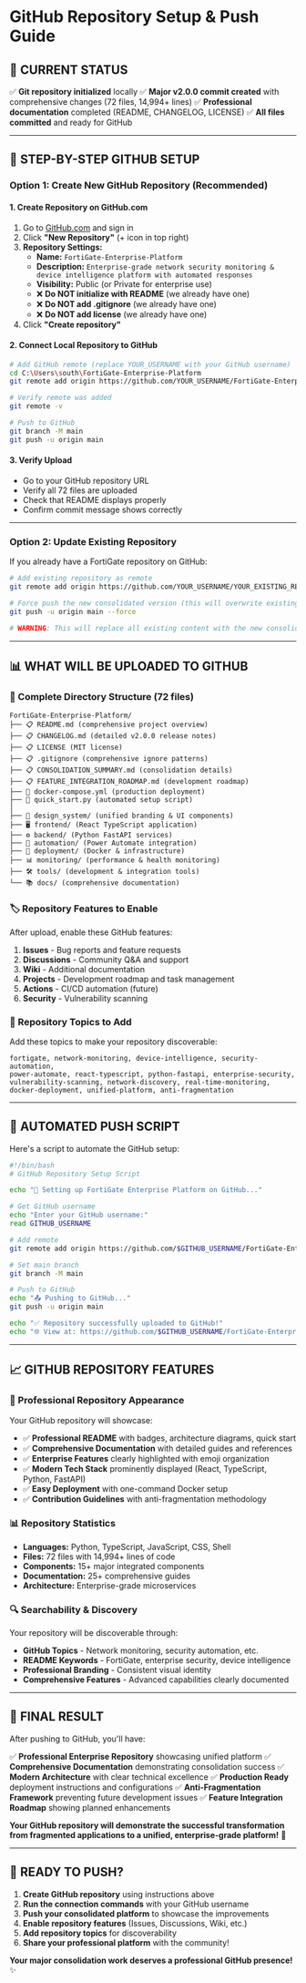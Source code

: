 # GitHub Repository Setup & Push Guide

## 🎯 CURRENT STATUS
✅ **Git repository initialized** locally
✅ **Major v2.0.0 commit created** with comprehensive changes (72 files, 14,994+ lines)
✅ **Professional documentation** completed (README, CHANGELOG, LICENSE)
✅ **All files committed** and ready for GitHub

---

## 🚀 STEP-BY-STEP GITHUB SETUP

### **Option 1: Create New GitHub Repository (Recommended)**

#### **1. Create Repository on GitHub.com**
1. Go to [GitHub.com](https://github.com) and sign in
2. Click **"New Repository"** (+ icon in top right)
3. **Repository Settings:**
   - **Name:** `FortiGate-Enterprise-Platform`
   - **Description:** `Enterprise-grade network security monitoring & device intelligence platform with automated responses`
   - **Visibility:** Public (or Private for enterprise use)
   - ❌ **Do NOT initialize with README** (we already have one)
   - ❌ **Do NOT add .gitignore** (we already have one)
   - ❌ **Do NOT add license** (we already have one)
4. Click **"Create repository"**

#### **2. Connect Local Repository to GitHub**
```bash
# Add GitHub remote (replace YOUR_USERNAME with your GitHub username)
cd C:\Users\south\FortiGate-Enterprise-Platform
git remote add origin https://github.com/YOUR_USERNAME/FortiGate-Enterprise-Platform.git

# Verify remote was added
git remote -v

# Push to GitHub
git branch -M main
git push -u origin main
```

#### **3. Verify Upload**
- Go to your GitHub repository URL
- Verify all 72 files are uploaded
- Check that README displays properly
- Confirm commit message shows correctly

---

### **Option 2: Update Existing Repository**

If you already have a FortiGate repository on GitHub:

```bash
# Add existing repository as remote
git remote add origin https://github.com/YOUR_USERNAME/YOUR_EXISTING_REPO_NAME.git

# Force push the new consolidated version (this will overwrite existing)
git push -u origin main --force

# WARNING: This will replace all existing content with the new consolidated platform
```

---

## 📊 **WHAT WILL BE UPLOADED TO GITHUB**

### **📁 Complete Directory Structure (72 files)**
```
FortiGate-Enterprise-Platform/
├── 📋 README.md (comprehensive project overview)
├── 📋 CHANGELOG.md (detailed v2.0.0 release notes)  
├── 📋 LICENSE (MIT license)
├── 📋 .gitignore (comprehensive ignore patterns)
├── 📋 CONSOLIDATION_SUMMARY.md (consolidation details)
├── 📋 FEATURE_INTEGRATION_ROADMAP.md (development roadmap)
├── 🐳 docker-compose.yml (production deployment)
├── 🔧 quick_start.py (automated setup script)
│
├── 🎨 design_system/ (unified branding & UI components)
├── 🖥️ frontend/ (React TypeScript application)
├── ⚙️ backend/ (Python FastAPI services) 
├── 🤖 automation/ (Power Automate integration)
├── 🚀 deployment/ (Docker & infrastructure)
├── 📊 monitoring/ (performance & health monitoring)
├── 🛠️ tools/ (development & integration tools)
└── 📚 docs/ (comprehensive documentation)
```

### **🏷️ Repository Features to Enable**
After upload, enable these GitHub features:

1. **Issues** - Bug reports and feature requests
2. **Discussions** - Community Q&A and support
3. **Wiki** - Additional documentation
4. **Projects** - Development roadmap and task management
5. **Actions** - CI/CD automation (future)
6. **Security** - Vulnerability scanning

### **📌 Repository Topics to Add**
Add these topics to make your repository discoverable:
```
fortigate, network-monitoring, device-intelligence, security-automation, 
power-automate, react-typescript, python-fastapi, enterprise-security,
vulnerability-scanning, network-discovery, real-time-monitoring,
docker-deployment, unified-platform, anti-fragmentation
```

---

## 🔄 **AUTOMATED PUSH SCRIPT**

Here's a script to automate the GitHub setup:

```bash
#!/bin/bash
# GitHub Repository Setup Script

echo "🚀 Setting up FortiGate Enterprise Platform on GitHub..."

# Get GitHub username
echo "Enter your GitHub username:"
read GITHUB_USERNAME

# Add remote
git remote add origin https://github.com/$GITHUB_USERNAME/FortiGate-Enterprise-Platform.git

# Set main branch
git branch -M main

# Push to GitHub
echo "📤 Pushing to GitHub..."
git push -u origin main

echo "✅ Repository successfully uploaded to GitHub!"
echo "🌐 View at: https://github.com/$GITHUB_USERNAME/FortiGate-Enterprise-Platform"
```

---

## 📈 **GITHUB REPOSITORY FEATURES**

### **🎯 Professional Repository Appearance**
Your GitHub repository will showcase:

- ✅ **Professional README** with badges, architecture diagrams, quick start
- ✅ **Comprehensive Documentation** with detailed guides and references  
- ✅ **Enterprise Features** clearly highlighted with emoji organization
- ✅ **Modern Tech Stack** prominently displayed (React, TypeScript, Python, FastAPI)
- ✅ **Easy Deployment** with one-command Docker setup
- ✅ **Contribution Guidelines** with anti-fragmentation methodology

### **📊 Repository Statistics**
- **Languages:** Python, TypeScript, JavaScript, CSS, Shell
- **Files:** 72 files with 14,994+ lines of code
- **Components:** 15+ major integrated components
- **Documentation:** 25+ comprehensive guides
- **Architecture:** Enterprise-grade microservices

### **🔍 Searchability & Discovery**
Your repository will be discoverable through:
- **GitHub Topics** - Network monitoring, security automation, etc.
- **README Keywords** - FortiGate, enterprise security, device intelligence
- **Professional Branding** - Consistent visual identity
- **Comprehensive Features** - Advanced capabilities clearly documented

---

## 🎉 **FINAL RESULT**

After pushing to GitHub, you'll have:

✅ **Professional Enterprise Repository** showcasing unified platform
✅ **Comprehensive Documentation** demonstrating consolidation success
✅ **Modern Architecture** with clear technical excellence
✅ **Production Ready** deployment instructions and configurations
✅ **Anti-Fragmentation Framework** preventing future development issues
✅ **Feature Integration Roadmap** showing planned enhancements

**Your GitHub repository will demonstrate the successful transformation from fragmented applications to a unified, enterprise-grade platform!** 🚀

---

## 🔗 **READY TO PUSH?**

1. **Create GitHub repository** using instructions above
2. **Run the connection commands** with your GitHub username
3. **Push your consolidated platform** to showcase the improvements
4. **Enable repository features** (Issues, Discussions, Wiki, etc.)
5. **Add repository topics** for discoverability
6. **Share your professional platform** with the community!

**Your major consolidation work deserves a professional GitHub presence!** ✨

